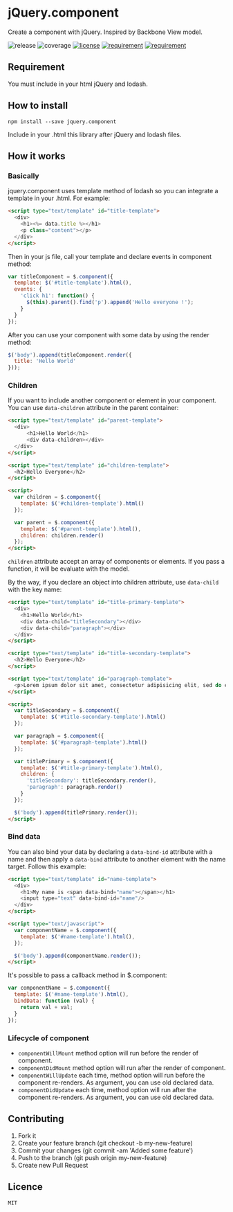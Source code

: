 # jQuery.component

Create a component with jQuery. Inspired by Backbone View model.

![release](https://img.shields.io/badge/release-1.3.3-blue.svg)
![coverage](https://img.shields.io/badge/coverage-70%25-green.svg)
[![license](https://img.shields.io/badge/license-MIT%20License-blue.svg)](https://opensource.org/licenses/MIT)
[![requirement](https://img.shields.io/badge/jquery-required-lightgrey.svg)](https://www.npmjs.com/package/jquery)
[![requirement](https://img.shields.io/badge/lodash-required-lightgrey.svg)](https://www.npmjs.com/package/lodash)

## Requirement
You must include in your html jQuery and lodash.

## How to install
```terminal
npm install --save jquery.component
```
Include in your .html this library after jQuery and lodash files.

## How it works
### Basically
jquery.component uses template method of lodash so you can integrate a template in your .html. For example:
```html
<script type="text/template" id="title-template">
  <div>
    <h1><%= data.title %></h1>
    <p class="content"></p>
  </div>
</script>
```
Then in your js file, call your template and declare events in component method:
```javascript
var titleComponent = $.component({
  template: $('#title-template').html(),
  events: {
    'click h1': function() {
      $(this).parent().find('p').append('Hello everyone !');
    }
  }
});
```
After you can use your component with some data by using the render method:
```javascript
$('body').append(titleComponent.render({
  title: 'Hello World'
}));
```
### Children
If you want to include another component or element in your component. You can use `data-children` attribute in the parent container:
```html
<script type="text/template" id="parent-template">
  <div>
      <h1>Hello World</h1>
      <div data-children></div>
  </div>
</script>

<script type="text/template" id="children-template">
  <h2>Hello Everyone</h2>
</script>

<script>
  var children = $.component({
    template: $('#children-template').html()
  });

  var parent = $.component({
    template: $('#parent-template').html(),
    children: children.render()
  });
</script>
```
`children` attribute accept an array of components or elements. If you pass a function, it will be evaluate with the model.

By the way, if you declare an object into children attribute, use `data-child` with the key name:
```html
<script type="text/template" id="title-primary-template">
  <div>
    <h1>Hello World</h1>
    <div data-child="titleSecondary"></div>
    <div data-child="paragraph"></div>
  </div>
</script>

<script type="text/template" id="title-secondary-template">
  <h2>Hello Everyone</h2>
</script>

<script type="text/template" id="paragraph-template">
  <p>Lorem ipsum dolor sit amet, consectetur adipisicing elit, sed do eiusmod tempor incididunt ut labore et dolore magna aliqua.</p>
</script>

<script>
  var titleSecondary = $.component({
    template: $('#title-secondary-template').html()
  });

  var paragraph = $.component({
    template: $('#paragraph-template').html()
  });

  var titlePrimary = $.component({
    template: $('#title-primary-template').html(),
    children: {
      'titleSecondary': titleSecondary.render(),
      'paragraph': paragraph.render()
    }
  });

  $('body').append(titlePrimary.render());
</script>
```
### Bind data
You can also bind your data by declaring a `data-bind-id` attribute with a name and then apply a `data-bind` attribute to another element with the name target. Follow this example:
```html
<script type="text/template" id="name-template">
  <div>
    <h1>My name is <span data-bind="name"></span></h1>
    <input type="text" data-bind-id="name"/>
  </div>
</script>

<script type="text/javascript">
  var componentName = $.component({
    template: $('#name-template').html(),
  });

  $('body').append(componentName.render());
</script>
```
It's possible to pass a callback method in $.component:
```javascript
var componentName = $.component({
  template: $('#name-template').html(),
  bindData: function (val) {
    return val + val;
  }
});
```
### Lifecycle of component
- `componentWillMount` method option will run before the render of component.
- `componentDidMount` method option will run after the render of component.
- `componentWillUpdate` each time, method option will run before the component re-renders. As argument, you can use old declared data.
- `componentDidUpdate` each time, method option will run after the component re-renders. As argument, you can use old declared data.

## Contributing
1. Fork it
2. Create your feature branch (git checkout -b my-new-feature)
3. Commit your changes (git commit -am 'Added some feature')
4. Push to the branch (git push origin my-new-feature)
5. Create new Pull Request

## Licence
```
MIT
```
